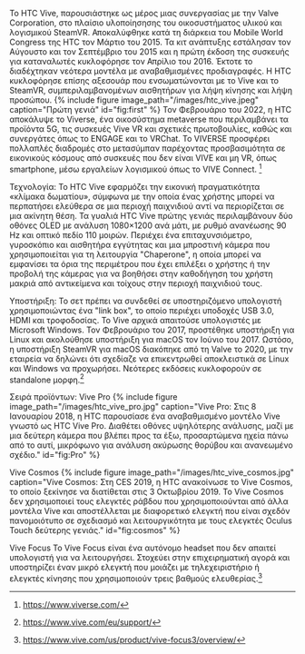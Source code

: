 Το HTC Vive, παρουσιάστηκε ως μέρος μιας συνεργασίας με την Valve Corporation, στο πλαίσιο υλοποίησησης του οικοσυστήματος υλικού και λογισμικού SteamVR. Αποκαλύφθηκε κατά τη διάρκεια του Mobile World Congress της HTC τον Μάρτιο του 2015. Τα κιτ ανάπτυξης εστάλησαν τον Αύγουστο και τον Σεπτέμβριο του 2015 και η πρώτη έκδοση της συσκευής για καταναλωτές κυκλοφόρησε τον Απρίλιο του 2016. Έκτοτε το διαδέχτηκαν νεότερα μοντέλα με αναβαθμισμένες προδιαγραφές. Η HTC κυκλοφόρησε επίσης αξεσουάρ που ενσωματώνονται με το Vive και το SteamVR, συμπεριλαμβανομένων αισθητήρων για λήψη κίνησης και λήψη προσώπου.
{% include figure image_path="/images/htc_vive.jpeg" caption="Πρώτη γενιά" id="fig:first" %}
Τον Φεβρουάριο του 2022, η HTC αποκάλυψε το Viverse, ένα οικοσύστημα metaverse που περιλαμβάνει τα προϊόντα 5G, τις συσκευές Vive VR και σχετικές πρωτοβουλίες, καθώς και συνεργάτες όπως το ENGAGE και το VRChat. Το VIVERSE προσφέρει πολλαπλές διαδρομές στο μετασύμπαν παρέχοντας προσβασιμότητα σε εικονικούς κόσμους από συσκευές που δεν είναι VIVE και μη VR, όπως smartphone, μέσω εργαλείων λογισμικού όπως το VIVE Connect. [^1]

Τεχνολογία:
Το HTC Vive εφαρμόζει την εικονική πραγματικότητα «κλίμακα δωματίου», σύμφωνα με την οποία ένας χρήστης μπορεί να περπατήσει ελεύθερα σε μια περιοχή παιχνιδιού αντί να περιορίζεται σε μια ακίνητη θέση.
Τα γυαλιά HTC Vive πρώτης γενιάς περιλαμβάνουν δύο οθόνες OLED με ανάλυση 1080×1200 ανά μάτι, με ρυθμό ανανέωσης 90 Hz και οπτικό πεδίο 110 μοιρών. Περιέχει ένα επιταχυνσιόμετρο, γυροσκόπιο και αισθητήρα εγγύτητας και μια μπροστινή κάμερα που χρησιμοποιείται για τη λειτουργία "Chaperone", η οποία μπορεί να εμφανίσει τα όρια της περιμέτρου που έχει επιλέξει ο χρήστης ή την προβολή της κάμερας για να βοηθήσει στην καθοδήγηση του χρήστη μακριά από αντικείμενα και τοίχους στην περιοχή παιχνιδιού τους.

Υποστήριξη:
Το σετ πρέπει να συνδεθεί σε υποστηριζόμενο υπολογιστή χρησιμοποιώντας ένα "link box", το οποίο περιέχει υποδοχές USB 3.0, HDMI και τροφοδοσίας. Το Vive αρχικά απαιτούσε υπολογιστές με Microsoft Windows. Τον Φεβρουάριο του 2017, προστέθηκε υποστήριξη για Linux και ακολούθησε υποστήριξη για macOS τον Ιούνιο του 2017. Ωστόσο, η υποστήριξη SteamVR για macOS διακόπηκε από τη Valve το 2020, με την εταιρεία να δηλώνει ότι σχεδίαζε να επικεντρωθεί αποκλειστικά σε Linux και Windows να προχωρήσει. Νεότερες εκδόσεις κυκλοφορούν σε standalone μορφη.[^2]

Σειρά προϊόντων:
Vive Pro
{% include figure image_path="/images/htc_vive_pro.jpg" caption="Vive Pro: Στις 8 Ιανουαρίου 2018, η HTC παρουσίασε ένα αναβαθμισμένο μοντέλο Vive γνωστό ως HTC Vive Pro. Διαθέτει οθόνες υψηλότερης ανάλυσης, μαζί με μια δεύτερη κάμερα που βλέπει προς τα έξω, προσαρτώμενα ηχεία πάνω από το αυτί, μικρόφωνο για ανάλυση ακύρωσης θορύβου και ανανεωμένο σχέδιο." id="fig:Pro" %}

Vive Cosmos
{% include figure image_path="/images/htc_vive_cosmos.jpg" caption="Vive Cosmos:  Στη CES 2019, η HTC ανακοίνωσε το Vive Cosmos, το οποίο ξεκίνησε να διατίθεται στις 3 Οκτωβρίου 2019. Το Vive Cosmos δεν χρησιμοποιεί τους ελεγκτές ράβδου που χρησιμοποιούνται από άλλα μοντέλα Vive και αποστέλλεται με διαφορετικό ελεγκτή που είναι σχεδόν πανομοιότυπο σε σχεδιασμό και λειτουργικότητα με τους ελεγκτές Oculus Touch δεύτερης γενιάς." id="fig:cosmos" %}

Vive Focus
Το Vive Focus είναι ένα αυτόνομο headset που δεν απαιτεί υπολογιστή για να λειτουργήσει. Στοχεύει στην επιχειρηματική αγορά και υποστηρίζει έναν μικρό ελεγκτή που μοιάζει με τηλεχειριστήριο ή ελεγκτές κίνησης που χρησιμοποιούν τρεις βαθμούς ελευθερίας.[^3]


[^1]: https://www.viverse.com/
[^2]: https://www.vive.com/eu/support/
[^3]: https://www.vive.com/us/product/vive-focus3/overview/